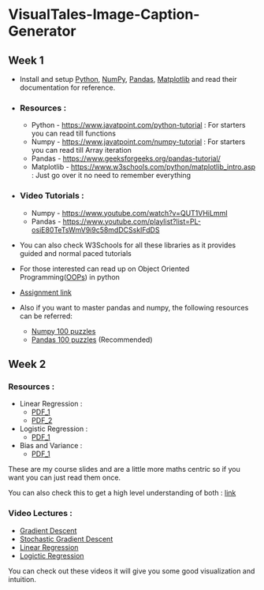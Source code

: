 # VisualTales-Image-Caption-Generator

## Week 1

- Install and setup [Python](https://docs.python.org/3/tutorial/index.html), [NumPy](https://numpy.org/doc/1.26/user/absolute_beginners.html), [Pandas](https://pandas.pydata.org/docs/getting_started/index.html#getting-started), [Matplotlib](https://matplotlib.org/stable/index.html) and read their documentation for reference.

- ### Resources :
    - Python - https://www.javatpoint.com/python-tutorial : For starters you can read till functions
    - Numpy - https://www.javatpoint.com/numpy-tutorial : For starters you can read till Array iteration
    - Pandas -  https://www.geeksforgeeks.org/pandas-tutorial/
    - Matplotlib - https://www.w3schools.com/python/matplotlib_intro.asp : Just go over it no need to remember everything

- ### Video Tutorials :
    - Numpy - https://www.youtube.com/watch?v=QUT1VHiLmmI
    - Pandas - https://www.youtube.com/playlist?list=PL-osiE80TeTsWmV9i9c58mdDCSskIFdDS

- You can also check W3Schools for all these libraries as it provides guided and normal paced tutorials

- For those interested can read up on Object Oriented Programming([OOPs](https://www.javatpoint.com/python-oops-concepts)) in python

- [Assignment link](Assignment1.ipynb)

- Also if you want to master pandas and numpy, the following resources can be referred:
  - [Numpy 100 puzzles](https://github.com/rougier/numpy-100)
  - [Pandas 100 puzzles](https://github.com/ajcr/100-pandas-puzzles) (Recommended)


## Week 2

### Resources :
- Linear Regression :
    - [PDF_1](intro_regression.pdf)
    - [PDF_2](linear_regression.pdf)
- Logistic Regression :
    - [PDF_1](logistic_regression.pdf)
- Bias and Variance :
    - [PDF_1](bias_variance.pdf)

These are my course slides and are a little more maths centric so if you want you can just read them once.

You can also check this to get a high level understanding of both : [link](https://www.javatpoint.com/linear-regression-vs-logistic-regression-in-machine-learning)

### Video Lectures :
- [Gradient Descent](https://www.youtube.com/watch?v=sDv4f4s2SB8)
- [Stochastic Gradient Descent](https://www.youtube.com/watch?v=vMh0zPT0tLI)
- [Linear Regression](https://www.youtube.com/watch?v=7ArmBVF2dCs)
- [Logictic Regression](https://www.youtube.com/watch?v=yIYKR4sgzI8)

You can check out these videos it will give you some good visualization and intuition.